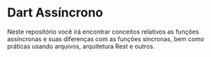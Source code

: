 # Dart Assíncrono

Neste repositório você irá encontrar conceitos relativos as funções assíncronas e suas diferenças com as funções síncronas, bem como práticas usando arquivos, arquitetura Rest e outros.

